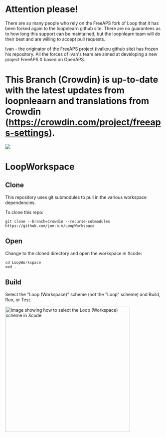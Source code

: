 # Attention please!

There are so many people who rely on the FreeAPS fork of Loop that it has been forked again to the loopnlearn github site. There are no guarantees as to how long this support can be maintained, but the loopnlearn team will do their best and are willing to accept pull requests.

Ivan - the originator of the FreeAPS project (ivalkou github site) has frozen his repository. All the forces of Ivan's team are aimed at developing a new project FreeAPS X based on OpenAPS.

# This Branch (Crowdin) is up-to-date with the latest updates from loopnleaarn and translations from Crowdin (https://crowdin.com/project/freeaps-settings).

<a title="Crowdin" target="_blank" href="https://crowdin.com/project/freeaps-settings"><img src="https://badges.crowdin.net/freeaps-settings/localized.svg"></a>

# LoopWorkspace

## Clone

This repository uses git submodules to pull in the various workspace dependencies.

To clone this repo:

```
git clone --branch=Crowdin --recurse-submodules https://github.com/jon-b-m/LoopWorkspace
```


## Open

Change to the cloned directory and open the workspace in Xcode:

```
cd LoopWorkspace
xed .
```

## Build

Select the "Loop (Workspace)" scheme (not the "Loop" scheme) and Build, Run, or Test.

<a href="/docs/scheme-selection.png"><img src="/docs/scheme-selection.png?raw=true" alt="Image showing how to select the Loop (Workspace) scheme in Xcode" width="400"></a>
